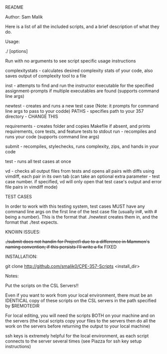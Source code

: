 README

Author: Sam Malik

Here is a list of all the included scripts, and a brief description of what they do.



Usage:

./<scriptname> <assignmentname> [options]

Run with no arguments to see script specific usage instructions



complexitystats - calculates desired complexity stats of your code, also saves output of complexity tool to a file

inst - attempts to find and run the instructor executable for the specified assignment-prompts if multiple executables are found (supports command line args)

newtest - creates and runs a new test case (Note: it prompts for command line args to pass to your codde)
PATHS - specifies path to your 357 directory - CHANGE THIS

requirements - creates folder and copies Makefile if absent, and prints requirements, core tests, and feature tests to stdout
run - recompiles and runs your code (supports command line args)

submit - recompiles, stylechecks, runs complexity, zips, and hands in your code

test - runs all test cases at once

vd - checks all output files from tests and opens all pairs with diffs using vimdiff, each pair in its own tab (can take an optional extra parameter - test case number. if specified, vd will only open that test case's output and error file pairs in vimdiff mode)



TEST CASES

In order to work with this testing system, test cases MUST have any command line args on the first line of the test case file (usually in#, with # being a number). This is the format that ./newtest creates them in, and the format that ./test expects.



KNOWN ISSUES:

~~./submit does not handin for Project1 due to a difference in Mammen's naming convention; if this persists I'll write a fix~~ FIXED
   


INSTALLATION:

git clone http://github.com/smalik0/CPE-357-Scripts <install_dir>



Notes:

Put the scripts on the CSL Servers!!

Even if you want to work from your local environment, there must be an IDENTICAL copy of these scripts on the CSL servers in the path specified by $REMOTEDIR

For local editing, you will need the scripts BOTH on your machine and on the servers (the local scripts copy your files to the servers then do all the work on the servers before returning the output to your local machine)

ssh keys is extremely helpful for the local environment, as each script connects to the server several times (see Piazza for ssh key setup instructions)
